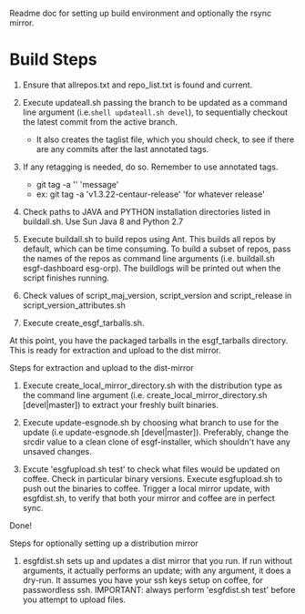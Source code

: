 Readme doc for setting up build environment and optionally the rsync mirror.
# Build Steps
1. Ensure that allrepos.txt and repo_list.txt is found and current.

2. Execute updateall.sh passing the branch to be updated as a command line argument (i.e.``` shell updateall.sh devel ```), to sequentially checkout the latest commit from the active branch. 
   * It also creates the taglist file, which you should check, to see if there are any commits after the last annotated tags.

3. If any retagging is needed, do so. Remember to use annotated tags. 
   * git tag -a '<version>' 'message'
   * ex: git tag -a 'v1.3.22-centaur-release' 'for whatever release'

4. Check paths to JAVA and PYTHON installation directories listed in buildall.sh. Use Sun Java 8 and Python 2.7

5. Execute buildall.sh to build repos using Ant.  This builds all repos by default, which can be time consuming.  To build a subset of repos, pass the names of the repos as command line arguments (i.e. buildall.sh esgf-dashboard esg-orp).  The buildlogs will be printed out when the script finishes running.

6. Check values of script_maj_version, script_version and script_release in script_version_attributes.sh

7. Execute create_esgf_tarballs.sh.

At this point, you have the packaged tarballs in the esgf_tarballs directory. This is ready for extraction and upload to the dist mirror.



Steps for extraction and upload to the dist-mirror 

1. Execute create_local_mirror_directory.sh with the distribution type as the command line argument (i.e. create_local_mirror_directory.sh [devel|master]) to extract your freshly built binaries.

2. Execute update-esgnode.sh by choosing what branch to use for the update (i.e update-esgnode.sh [devel|master]). Preferably, change the srcdir value to a clean clone of esgf-installer, which shouldn't have any unsaved changes.

3. Excute 'esgfupload.sh test' to check what files would be updated on coffee. Check in particular binary versions. Execute esgfupload.sh to push out the binaries to coffee. Trigger a local mirror update, with esgfdist.sh, to verify that both your mirror and coffee are in perfect sync.

Done!

Steps for optionally setting up a distribution mirror

1. esgfdist.sh sets up and updates a dist mirror that you run. If run without arguments, it actually performs an update; with any argument, it does a dry-run.
It assumes you have your ssh keys setup on coffee, for passwordless ssh.
IMPORTANT: always perform 'esgfdist.sh test' before you attempt to upload files.